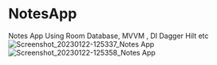 # NotesApp
Notes App Using Room Database, MVVM , DI Dagger Hilt etc
![Screenshot_20230122-125337_Notes App](https://user-images.githubusercontent.com/40080908/213905267-021e61c7-f07e-4464-93c6-bbedca13a979.png)
![Screenshot_20230122-125358_Notes App](https://user-images.githubusercontent.com/40080908/213905270-3bea0ebd-24d9-4e08-a6bc-c23cce11682b.png)
